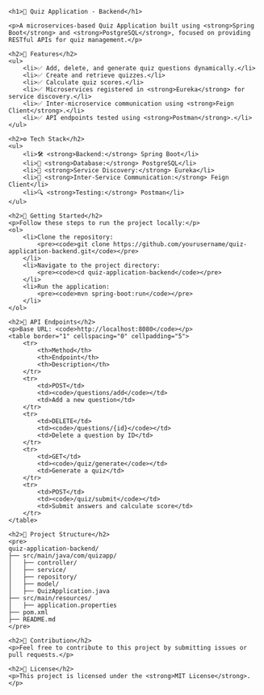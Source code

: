     <h1>📌 Quiz Application - Backend</h1>
    
    <p>A microservices-based Quiz Application built using <strong>Spring Boot</strong> and <strong>PostgreSQL</strong>, focused on providing RESTful APIs for quiz management.</p>
    
    <h2>📢 Features</h2>
    <ul>
        <li>✅ Add, delete, and generate quiz questions dynamically.</li>
        <li>✅ Create and retrieve quizzes.</li>
        <li>✅ Calculate quiz scores.</li>
        <li>✅ Microservices registered in <strong>Eureka</strong> for service discovery.</li>
        <li>✅ Inter-microservice communication using <strong>Feign Client</strong>.</li>
        <li>✅ API endpoints tested using <strong>Postman</strong>.</li>
    </ul>
    
    <h2>⚙️ Tech Stack</h2>
    <ul>
        <li>🛠️ <strong>Backend:</strong> Spring Boot</li>
        <li>💾 <strong>Database:</strong> PostgreSQL</li>
        <li>🛜 <strong>Service Discovery:</strong> Eureka</li>
        <li>🔄 <strong>Inter-Service Communication:</strong> Feign Client</li>
        <li>🔍 <strong>Testing:</strong> Postman</li>
    </ul>
    
    <h2>🚀 Getting Started</h2>
    <p>Follow these steps to run the project locally:</p>
    <ol>
        <li>Clone the repository:
            <pre><code>git clone https://github.com/yourusername/quiz-application-backend.git</code></pre>
        </li>
        <li>Navigate to the project directory:
            <pre><code>cd quiz-application-backend</code></pre>
        </li>
        <li>Run the application:
            <pre><code>mvn spring-boot:run</code></pre>
        </li>
    </ol>
    
    <h2>📡 API Endpoints</h2>
    <p>Base URL: <code>http://localhost:8080</code></p>
    <table border="1" cellspacing="0" cellpadding="5">
        <tr>
            <th>Method</th>
            <th>Endpoint</th>
            <th>Description</th>
        </tr>
        <tr>
            <td>POST</td>
            <td><code>/questions/add</code></td>
            <td>Add a new question</td>
        </tr>
        <tr>
            <td>DELETE</td>
            <td><code>/questions/{id}</code></td>
            <td>Delete a question by ID</td>
        </tr>
        <tr>
            <td>GET</td>
            <td><code>/quiz/generate</code></td>
            <td>Generate a quiz</td>
        </tr>
        <tr>
            <td>POST</td>
            <td><code>/quiz/submit</code></td>
            <td>Submit answers and calculate score</td>
        </tr>
    </table>
    
    <h2>📂 Project Structure</h2>
    <pre>
    quiz-application-backend/
    ├── src/main/java/com/quizapp/
    │   ├── controller/
    │   ├── service/
    │   ├── repository/
    │   ├── model/
    │   ├── QuizApplication.java
    ├── src/main/resources/
    │   ├── application.properties
    ├── pom.xml
    ├── README.md
    </pre>
    
    <h2>🤝 Contribution</h2>
    <p>Feel free to contribute to this project by submitting issues or pull requests.</p>
    
    <h2>📜 License</h2>
    <p>This project is licensed under the <strong>MIT License</strong>.</p>
